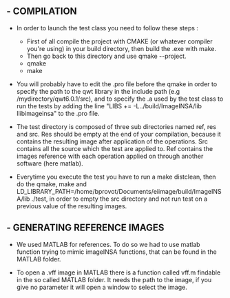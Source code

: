 ## - COMPILATION 
- In order to launch the test class you need to follow these steps :
	- First of all compile the project with CMAKE (or whatever compiler you're using) in your build directory, then build the .exe with make.
	- Then go back to this directory and use qmake --project.
	- qmake
	- make

- You will probably have to edit the .pro file before the qmake in order to specify the path to the qwt library in the include path (e.g /mydirectory/qwt6.0.1/src), and to specify the .a used by the test class to run the tests by adding the line "LIBS += -L../build/ImageINSA/lib llibimageinsa" to the .pro file.

- The test directory is composed of three sub directories named ref, res and src. Res should be empty at the end of your compilation, because it contains the resulting image after application of the operations. Src contains all the source which the test are applied to. Ref contains the images reference with each operation applied on through another software (here matlab).

- Everytime you execute the test you have to run a make distclean, then do the qmake, make and LD_LIBRARY_PATH=/home/bprovot/Documents/eiimage/build/ImageINSA/lib  ./test, in order to empty the src directory and not run test on a previous value of the resulting images.

## - GENERATING REFERENCE IMAGES

- We used MATLAB for references. To do so we had to use matlab function trying to mimic imageINSA functions, that can be found in the MATLAB folder.

- To open a .vff image in MATLAB there is a function called vff.m findable in the so called MATLAB folder. It needs the path to the image, if you give no parameter it will open a window to select the image.